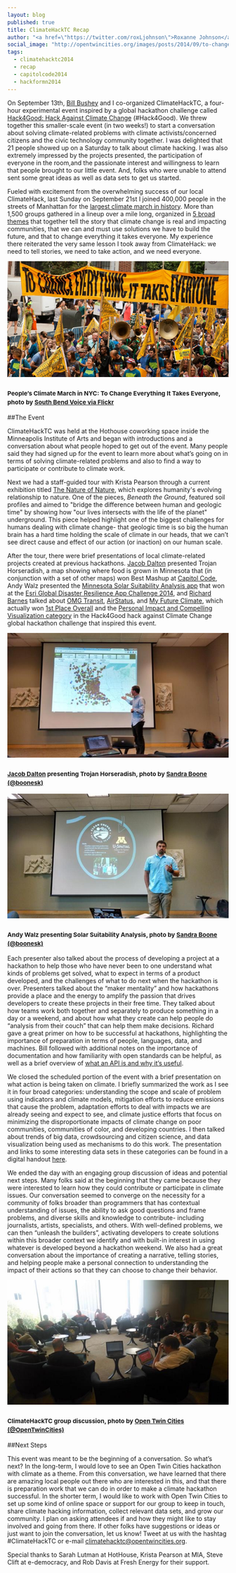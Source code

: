 ```yaml
---
layout: blog
published: true
title: ClimateHackTC Recap
author: "<a href=\"https://twitter.com/roxLjohnson\">Roxanne Johnson</a>"
social_image: "http://opentwincities.org/images/posts/2014/09/to-change-everything.jpg"
tags: 
  - climatehacktc2014
  - recap
  - capitolcode2014
  - hackformn2014
---
```


On September 13th, [Bill Bushey](https://twitter.com/wbushey) and I co-organized
ClimateHackTC, a four-hour experimental event inspired by a global hackathon 
challenge called [Hack4Good: Hack Against Climate Change](https://geekli.st/hackathon/hack4good-06)
(#Hack4Good). We threw together this smaller-scale event (in two weeks!) to 
start a conversation about solving climate-related problems with climate 
activists/concerned citizens and the civic technology community together. I was 
delighted that 21 people showed up on a Saturday to talk about climate hacking. 
I was also extremely impressed by the projects presented, the participation of 
everyone in the room,and the passionate interest and willingness to learn that 
people brought to our little event. And, folks who were unable to attend sent some
great ideas as well as data sets to get us started.

Fueled with excitement from the overwhelming success of our local ClimateHack, 
last Sunday on September 21st I joined 400,000 people in the streets of 
Manhattan for the [largest climate march in history](http://peoplesclimate.org/). 
More than 1,500 groups gathered in a lineup over a mile long, organized in 
[5 broad themes](http://peoplesclimate.org/lineup/) that together tell the story
that climate change is real and impacting communities, that we can and must use
solutions we have to build the future, and that to change everything it takes everyone. My
experience there reiterated the very same lesson I took away from
ClimateHack: we need to tell stories, we need to take action, and we
need everyone.

![People's Climate March in NYC](/images/posts/2014/09/to-change-everything.jpg)

<h3><small>People’s Climate March in NYC: To Change Everything It Takes Everyone, photo by <a href="https://www.flickr.com/photos/126015850@N02/15128683288">South Bend Voice via Flickr</a></small></h3>

##The Event

ClimateHackTC was held at the Hothouse coworking space inside the
Minneapolis Institute of Arts and began with introductions and a
conversation about what people hoped to get out of the event. Many
people said they had signed up for the event to learn more about what’s
going on in terms of solving climate-related problems and also to find a
way to participate or contribute to climate work.

Next we had a staff-guided tour with Krista Pearson through a current
exhibition titled [The Nature of Nature](http://new.artsmia.org/exhibition/the-nature-of-nature/), 
which explores humanity's evolving relationship to nature. One of the pieces, 
*Beneath the Ground*, featured soil profiles and aimed to "bridge the difference
between human and geologic time" by showing how "our lives intersects
with the life of the planet" underground. This piece helped highlight
one of the biggest challenges for humans dealing with climate change-
that geologic time is so big the human brain has a hard time holding the
scale of climate in our heads, that we can’t see direct cause and effect
of our action (or inaction) on our human scale.

After the tour, there were brief presentations of local climate-related
projects created at previous hackathons. [Jacob Dalton](https://twitter.com/jdaltsalt)
presented Trojan Horseradish, a map showing where food is grown in
Minnesota that (in conjunction with a set of other maps) won Best Mashup
at [Capitol Code](/events/2014/02/22/capitol-code/), 
Andy Walz presented the [Minnesota Solar Suitability Analysis app](http://maps.umn.edu/solar/) 
that won at the [Esri Global Disaster Resilience App Challenge 2014](https://www.hackerleague.org/hackathons/esri-global-disaster-resilience-app-challenge-2014/hacks/minnesota-solar-suitability-analysis-citizen), 
and [Richard Barnes](https://twitter.com/finog_) talked about [OMG Transit](https://omgtransit.com/),
[AirStatus](/2014/07/16/hack-for-mn-2014-open-hack-projects/#airstatus), and 
[My Future Climate](http://myfutureclimate.com/), which actually won [1st Place Overall](http://blog.geekli.st/post/98065680547/the-winning-teams-of-the-geeklist-hack4good-against) and the 
[Personal Impact and Compelling Visualization category](http://blog.geekli.st/post/97978462607/announcing-12-challenge-theme-winners-hackers-choice) 
in the Hack4Good hack against Climate Change global hackathon challenge that inspired this event.

![Jacob Dalton (@jdaltsalt) presenting Trojan Horseradish](/images/posts/2014/09/jacob-trojan-horseradish.jpg)

<h3><small><a href="https://twitter.com/jdaltsalt">Jacob Dalton</a> presenting Trojan Horseradish, photo by <a href="https://twitter.com/OpenTwinCities/status/510824027951476736/photo/1">Sandra Boone (@boonesk)</a></small></h3>

![Andy Walz presenting Solar Suitability Analysis](/images/posts/2014/09/andy-presenting-umn-solar.jpg)

<h3><small>Andy Walz presenting Solar Suitability Analysis, photo by <a href="https://twitter.com/OpenTwinCities/status/510828407580815361/photo/1">Sandra Boone (@boonesk)</a></small></h3>

Each presenter also talked about the process of developing a project at
a hackathon to help those who have never been to one understand what
kinds of problems get solved, what to expect in terms of a product
developed, and the challenges of what to do next when the hackathon is
over. Presenters talked about the “maker mentality” and how hackathons
provide a place and the energy to amplify the passion that drives
developers to create these projects in their free time. They talked
about how teams work both together and separately to produce something
in a day or a weekend, and about how what they create can help people do
“analysis from their couch” that can help them make decisions. Richard
gave a great primer on how to be successful at hackathons, highlighting
the importance of preparation in terms of people, languages, data, and
machines. Bill followed with additional notes on the importance of
documentation and how familiarity with open standards can be helpful, as
well as a brief overview of [what an API is and why it’s useful](/open-data-faq/).

We closed the scheduled portion of the event with a brief presentation
on what action is being taken on climate. I briefly summarized the work
as I see it in four broad categories: understanding the scope and scale
of problem using indicators and climate models, mitigation efforts to
reduce emissions that cause the problem, adaptation efforts to deal with
impacts we are already seeing and expect to see, and climate justice
efforts that focus on minimizing the disproportionate impacts of climate
change on poor communities, communities of color, and developing
countries. I then talked about trends of big data, crowdsourcing and
citizen science, and data visualization being used as mechanisms to do
this work. The presentation and links to some interesting data sets in
these categories can be found in a digital handout [here](https://docs.google.com/document/d/1mBxXeQukbfOnXdx1ZKqwidYDbAROjMww97ebyC9xPMc/edit?usp=sharing).

We ended the day with an engaging group discussion of ideas and
potential next steps. Many folks said at the beginning that they came
because they were interested to learn how they could contribute or
participate in climate issues. Our conversation seemed to converge on
the necessity for a community of folks broader than programmers that has
contextual understanding of issues, the ability to ask good questions
and frame problems, and diverse skills and knowledge to contribute-
including journalists, artists, specialists, and others. With
well-defined problems, we can then “unleash the builders”, activating
developers to create solutions within this broader context we identify
and with built-in interest in using whatever is developed beyond a
hackathon weekend. We also had a great conversation about the importance
of creating a narrative, telling stories, and helping people make a
personal connection to understanding the impact of their actions so that
they can choose to change their behavior.

![ClimateHackTC group discussion](/images/posts/2014/09/climatehack-discussion.jpg)

<h3><small>ClimateHackTC group discussion, photo by <a href="https://twitter.com/OpenTwinCities/status/510856760077598720/photo/1">Open Twin Cities (@OpenTwinCities)</a></small></h3>

##Next Steps

This event was meant to be the beginning of a conversation. So what’s
next? In the long-term, I would love to see an Open Twin Cities
hackathon with climate as a theme. From this conversation, we have
learned that there are amazing local people out there who are interested
in this, and that there is preparation work that we can do in order to
make a climate hackathon successful. In the shorter term, I would like
to work with Open Twin Cities to set up some kind of online space or
support for our group to keep in touch, share climate hacking
information, collect relevant data sets, and grow our community. I plan
on asking attendees if and how they might like to stay involved and
going from there. If other folks have suggestions or ideas or just want
to join the conversation, let us know! Tweet at us with the hashtag #ClimateHackTC 
or e-mail <climatehacktc@opentwincities.org>.

Special thanks to Sarah Lutman at HotHouse, Krista Pearson at MIA,
Steve Clift at e-democracy, and Rob Davis at Fresh Energy for their
support.
